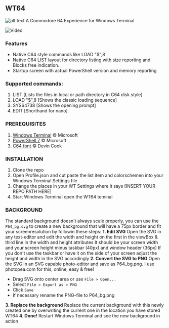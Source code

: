 ## WT64
![alt text](https://github.com/KillerFeature/WT64/raw/master/WT64_hero.png)
A Commodore 64 Experience for Windows Terminal

![Video](https://github.com/KillerFeature/WT64/raw/master/video.gif "Video")

### Features
- Native C64 style commands like LOAD "$",8
- Native C64 LIST layout for directory listing with size reporting and Blocks free indication.
- Startup screen with actual PowerShell version and memory reporting

### Supported commands:
1. LIST <path> [Lists the files in local or path directory in C64 disk style]
2. LOAD "$",8 [Shows the classic loading sequence]
3. SYS64738 [Shows the opening prompt]
4. EDIT <filename> [Shorthand for nano]

### PREREQUISITES
1. [Windows Terminal](https://aka.ms/terminal) © Microsoft
2. [PowerShell 7](https://github.com/PowerShell/PowerShell/releases/latest) © Microsoft
3. [C64 font](https://www.dafont.com/commodore-64.font) © Devin Cook

### INSTALLATION
1. Clone the repo
2. Open Profile.json and cut paste the list item and colorschemen into your Windows Terminal Settings file
3. Change the places in your WT Settings where it says [INSERT YOUR REPO PATH HERE]
4. Start Windows Terminal open the WT64 teminal

### BACKGROUND
The standard background doesn't always scale properly, you can use the `P64_bg.svg` to create a new background that will have a 75px border and fit your screenresolution by followin these steps:
**1. Edit SVG**
Open the SVG in any text-editor and edit the width and height on the first in the viewBox & third line in the width and height attributes
It should be your screen width and your screen height minus taskbar (40px) and window header (36px)
If you don't use the taskbar or have it on the side of your screen adjust the height and width in the SVG accordingly
**2. Convert the SVG to PNG**
Open the SVG in an SVG capable photo-editor and save as P64_bg.png.
I use photopea.com for this, online, easy & free!
* Drag SVG onto center area or use `File > Open...`
* Select `File > Export as > PNG`
* Click `Save`
* If necessary rename the PNG-file to P64_bg.png

**3. Replace the background**
Replace the current background with this newly created one by overwriting the current one in the location you have stored WT64
**4. Done!**
Restart Windows Terminal and see the new background in action